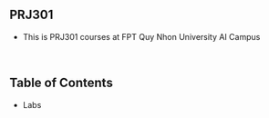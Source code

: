 ## PRJ301
- This is PRJ301 courses at FPT Quy Nhon University AI Campus
<br>

## Table of Contents
- Labs


